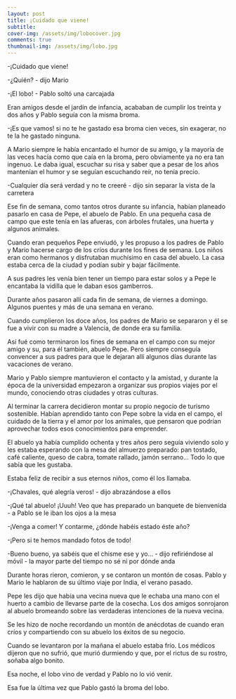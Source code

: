 ```yaml
---
layout: post
title: ¡Cuidado que viene!
subtitle: 
cover-img: /assets/img/lobocover.jpg
comments: true
thumbnail-img: /assets/img/lobo.jpg
---
```



-¡Cuidado que viene!
    
-¿Quién? - dijo Mario
    
-¡El lobo! - Pablo soltó una carcajada
    

  

Eran amigos desde el jardín de infancia, acababan de cumplir los treinta y dos años y Pablo seguía con la misma broma.

  

-¡Es que vamos! si no te he gastado esa broma cien veces, sin exagerar, no te la he gastado ninguna.
    

  

A Mario siempre le había encantado el humor de su amigo, y la mayoría de las veces hacía como que caía en la broma, pero obviamente ya no era tan ingenuo. Le daba igual, escuchar su risa y saber que a pesar de los años mantenían el humor y se seguían escuchando reír, no tenía precio.

  

-Cualquier día será verdad y no te creeré - dijo sin separar la vista de la carretera
    

  

Ese fin de semana, como tantos otros durante su infancia, habían planeado pasarlo en casa de Pepe, el abuelo de Pablo. En una pequeña casa de campo que este tenía en las afueras, con árboles frutales, una huerta y algunos animales.

  

Cuando eran pequeños Pepe enviudó, y les propuso a los padres de Pablo y Mario hacerse cargo de los críos durante los fines de semana. Los niños eran como hermanos y disfrutaban muchísimo en casa del abuelo. La casa estaba cerca de la ciudad y podían subir y bajar fácilmente.

A sus padres les venía bien tener un tiempo para estar solos y a Pepe le encantaba la vidilla que le daban esos gamberros.

  

Durante años pasaron allí cada fin de semana, de viernes a domingo. Algunos puentes y más de una semana en verano.

  

Cuando cumplieron los doce años, los padres de Mario se separaron y él se fue a vivir con su madre a Valencia, de donde era su familia. 

Así fué como terminaron los fines de semana en el campo con su mejor amigo y su, para él también, abuelo Pepe. Pero siempre conseguía convencer a sus padres para que le dejaran allí algunos días durante las vacaciones de verano.

  

Mario y Pablo siempre mantuvieron el contacto y la amistad, y durante la época de la universidad empezaron a organizar sus propios viajes por el mundo, conociendo otras ciudades y otras culturas. 

Al terminar la carrera decidieron montar su propio negocio de turismo sostenible. Habían aprendido tanto con Pepe sobre la vida en el campo, el cuidado de la tierra y el amor por los animales, que pensaron que podrían aprovechar todos esos conocimientos para emprender.

  

El abuelo ya había cumplido ochenta y tres años pero seguía viviendo solo y les estaba esperando con la mesa del almuerzo preparado: pan tostado, café caliente, queso de cabra, tomate rallado, jamón serrano... Todo lo que sabía que les gustaba.

Estaba feliz de recibir a sus eternos niños, como él los llamaba.

  

-¡Chavales, qué alegría veros! - dijo abrazándose a ellos 
    
-¡Qué tal abuelo! ¡Uuuh! Veo que has preparado un banquete de bienvenida - a Pablo se le iban los ojos a la mesa
    
-¡Venga a comer! Y contarme, ¿dónde habéis estado éste año? 
    
-¡Pero si te hemos mandado fotos de todo! 
    
-Bueno bueno, ya sabéis que el chisme ese y yo… - dijo refiriéndose al móvil - la mayor parte del tiempo no sé ni por dónde anda
    

  

Durante horas rieron, comieron, y se contaron un montón de cosas. Pablo y Mario le hablaron de su último viaje por India, el verano pasado. 

Pepe les dijo que había una vecina nueva que le echaba una mano con el huerto a cambio de llevarse parte de la cosecha. Los dos amigos sonrojaron al abuelo bromeando sobre las verdaderas intenciones de la nueva vecina.

  

Se les hizo de noche recordando un montón de anécdotas de cuando eran críos y compartiendo con su abuelo los éxitos de su negocio.

  

Cuando se levantaron por la mañana el abuelo estaba frío. Los médicos dijeron que no sufrió, que murió durmiendo y que, por el rictus de su rostro, soñaba algo bonito.

  

Esa noche, el lobo vino de verdad y Pablo no lo vió venir. 

  

Esa fue la última vez que Pablo gastó la broma del lobo.


